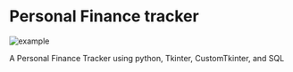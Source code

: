# Personal Finance tracker

![example](https://github.com/user-attachments/assets/37cb86d3-5e77-49bc-b7fb-8c595dd52f21)

A Personal Finance Tracker using python, Tkinter, CustomTkinter, and SQL
